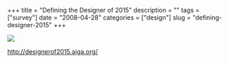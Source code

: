 +++
title = "Defining the Designer of 2015"
description = ""
tags = ["survey"]
date = "2008-04-28"
categories = ["design"]
slug = "defining-designer-2015"
+++


 

  <div id="screens-thumbs" class="clearfix">
    <div class="txt-center" id="design-submission"><a href="http://designerof2015.aiga.org/"><img id='bluga-thumbnail-1223' class='bluga-thumbnail large' src='/media/bluga/
wt4815ab9b1b34c_0.jpg'/></a></div>  
  </div>   
<p><a href="http://designerof2015.aiga.org/">http://designerof2015.aiga.org/</a></p>




